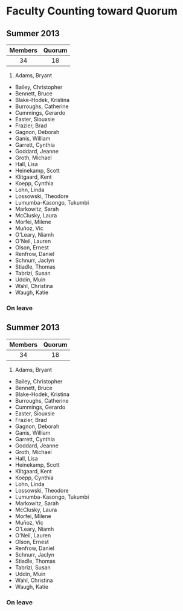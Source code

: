Faculty Counting toward Quorum
========

## Summer 2013 ##

| Members	| Quorum	|  
| :----:	| :----:	|  
| 34	| 18	|  

1.  Adams, Bryant 
* Bailey, Christopher 
* Bennett, Bruce
* Blake-Hodek, Kristina 
* Burroughs, Catherine 
* Cummings, Gerardo 
* Easter, Siouxsie 
* Frazier, Brad 
* Gagnon, Deborah 
* Ganis, William	
* Garrett, Cynthia	
* Goddard, Jeanne 
* Groth, Michael 
* Hall, Lisa	
* Heinekamp, Scott	
* Klitgaard, Kent 
* Koepp, Cynthia 
* Lohn, Linda 
* Lossowski, Theodore 
* Lumumba-Kasongo, Tukumbi	
* Markowitz, Sarah	
* McClusky, Laura 
* Morfei, Milene 
* Muñoz, Vic 
* O'Leary, Niamh 
* O'Neil, Lauren 
* Olson, Ernest 
* Renfrow, Daniel 
* Schnurr, Jaclyn 
* Stiadle, Thomas 
* Tabrizi, Susan 
* Uddin, Muin
* Wahl, Christina	
* Waugh, Katie 

### On leave ###


## Summer 2013 ##

| Members	| Quorum	|  
| :----:	| :----:	|  
| 34	| 18	|  

1.  Adams, Bryant 
* Bailey, Christopher 
* Bennett, Bruce
* Blake-Hodek, Kristina 
* Burroughs, Catherine 
* Cummings, Gerardo 
* Easter, Siouxsie 
* Frazier, Brad 
* Gagnon, Deborah 
* Ganis, William	
* Garrett, Cynthia	
* Goddard, Jeanne 
* Groth, Michael 
* Hall, Lisa	
* Heinekamp, Scott	
* Klitgaard, Kent 
* Koepp, Cynthia 
* Lohn, Linda 
* Lossowski, Theodore 
* Lumumba-Kasongo, Tukumbi	
* Markowitz, Sarah	
* McClusky, Laura 
* Morfei, Milene 
* Muñoz, Vic 
* O'Leary, Niamh 
* O'Neil, Lauren 
* Olson, Ernest 
* Renfrow, Daniel 
* Schnurr, Jaclyn 
* Stiadle, Thomas 
* Tabrizi, Susan 
* Uddin, Muin
* Wahl, Christina	
* Waugh, Katie 

### On leave ###


